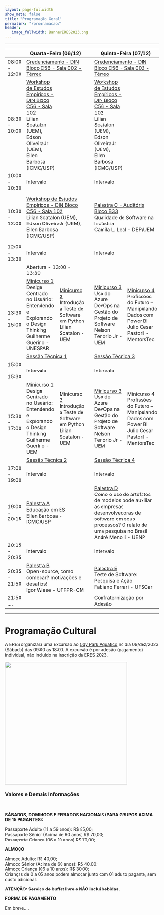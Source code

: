 ```yaml
---
layout: page-fullwidth
show_meta: false
title: "Programação Geral"
permalink: "/programacao/"
header:
   image_fullwidth: BannerERES2023.png
---
```

<hr>

<!--
<table border="1">
<thead>
  <tr>
    <th></th>
    <th colspan="2">Quarta-Feira (06/12)</th>
    <th></th>
    <th colspan="2">Quinta-Feira (07/12)</th>
    <th></th>
    <th colspan="2">Sexta-Feira (08/12)</th>
  </tr>
</thead>
<tbody>
  <tr>
    <td>08:30 - 10:00</td>
    <td colspan="2"><strong><a href="https://eres-sbc-br.github.io/eres2023/workshop" target="_blank">Workshop de Estudos Empíricos</a></strong><br><i>Lilian Scatalon (UEM), Edson OliveiraJr (UEM), Ellen Barbosa (ICMC/USP)</i></td>
    <td></td>
    <td colspan="2"><strong><a href="https://eres-sbc-br.github.io/eres2023/workshop" target="_blank">Workshop de Estudos Empíricos</a></strong><br><i>Lilian Scatalon (UEM), Edson OliveiraJr (UEM), Ellen Barbosa (ICMC/USP)</i></td>
    <td></td>
    <td colspan="2"><strong><a href="https://eres-sbc-br.github.io/eres2023/minicursos#minicurso_5" target="_blank">Minicurso 5</a></strong><br>Inclusão de Aspectos de Transparência de Dados Pessoais em Projetos de Software<br><i>Marcelo Morandini (EACH-USP) / Thiago Adriano Coleti (UENP)</i></td>
  </tr>
  <tr>
    <td>10:00 - 10:30</td>
    <td colspan="2">Intervalo</td>
    <td></td>
    <td colspan="2">Intervalo</td>
    <td></td>
    <td colspan="2">Intervalo</td>
  </tr>
  <tr>
    <td>10:30 - 12:00</td>
    <td colspan="2"><strong><a href="https://eres-sbc-br.github.io/eres2023/workshop" target="_blank">Workshop de Estudos Empíricos</a></strong><br><i>Lilian Scatalon (UEM), Edson OliveiraJr (UEM), Ellen Barbosa (ICMC/USP)</i></td>
    <td></td>
    <td colspan="2"><strong><a href="https://eres-sbc-br.github.io/eres2023/palestras#palestra_c" target="_blank">Palestra C</a></strong><br>Qualidade de Software na Indústria<br><i>Camila L. Leal - DEP/UEM</i></td>
	
    <td></td>
    <td colspan="2"><strong><a href="https://eres-sbc-br.github.io/eres2023/minicursos#minicurso_5" target="_blank">Minicurso 5</a></strong><br>Inclusão de Aspectos de Transparência de Dados Pessoais em Projetos de Software<br><i>Marcelo Morandini (EACH-USP) / Thiago Adriano Coleti (UENP)</i></td>
  </tr>
  <tr>
    <td>12:00 - 13:30</td>
    <td colspan="2">Intervalo</td>
    <td></td>
    <td colspan="2">Intervalo</td>
    <td></td>
    <td colspan="2">Intervalo</td>
  </tr>
  <tr>
    <td></td>
    <td colspan="2">Abertura - 13:00 - 13:30</td>
    <td></td>
    <td></td>
    <td></td>
    <td></td>
    <td></td>
    <td></td>
  </tr>
  <tr>
    <td>13:30 - 15:00</td>
    <td><strong><a href="https://eres-sbc-br.github.io/eres2023/minicursos#minicurso_1" target="_blank">Minicurso 1</a></strong><br>Design Centrado no Usuário: Entendendo e Explorando o Design Thinking<br><i>Guilherme Guerino - UNESPAR</i></td>
    <td><strong><a href="https://eres-sbc-br.github.io/eres2023/minicursos#minicurso_2" target="_blank">Minicurso 2</a></strong><br>Introdução a Teste de Software em Python<br><i>Lilian Scatalon - UEM</i></td>
    <td></td>
    <td><strong><a href="https://eres-sbc-br.github.io/eres2023/minicursos#minicurso_3" target="_blank">Minicurso 3</a></strong><br>Uso do Azure DevOps na Gestão do Projeto de Software<br><i>Nelson Tenorio Jr - UEM</i></td>
    <td><strong><a href="https://eres-sbc-br.github.io/eres2023/minicursos#minicurso_4" target="_blank">Minicurso 4</a></strong><br>Profissões do Futuro – Manipulando Dados com Power BI<br><i>Julio Cesar Pastoril - MentorsTec</i></td>
    <td></td>
    <td><strong><a href="https://eres-sbc-br.github.io/eres2023/minicursos#minicurso_6" target="_blank">Minicurso 6</a></strong><br>Identificação de Testes Instáveis<br><i>Marco A. Graciotto Silva /  Rafael Rampim Soratto - UTFPR-CM</i></td>
    <td><strong><a href="https://eres-sbc-br.github.io/eres2023/minicursos#minicurso_7" target="_blank">Minicurso 7</a></strong><br></td>
  </tr>
  <tr>
    <td>15:00 - 15:30</td>
    <td colspan="2">Intervalo</td>
    <td></td>
    <td colspan="2">Intervalo</td>
    <td></td>
    <td colspan="2">Intervalo</td>
  </tr>
  <tr>
    <td>15:30 - 17:00</td>
    <td><strong><a href="https://eres-sbc-br.github.io/eres2023/minicursos#minicurso_1" target="_blank">Minicurso 1</a></strong><br>Design Centrado no Usuário: Entendendo e Explorando o Design Thinking<br><i>Guilherme Guerino - UEM</i></td>
    <td><strong><a href="https://eres-sbc-br.github.io/eres2023/minicursos#minicurso_2" target="_blank">Minicurso 2</a></strong><br>Introdução a Teste de Software em Python<br><i>Lilian Scatalon - UEM</i></td>
    <td></td>
    <td><strong><a href="https://eres-sbc-br.github.io/eres2023/minicursos#minicurso_3" target="_blank">Minicurso 3</a></strong><br>Uso do Azure DevOps na Gestão do Projeto de Software<br><i>Nelson Tenorio Jr - UEM</i></td>
    <td><strong><a href="https://eres-sbc-br.github.io/eres2023/minicursos#minicurso_4" target="_blank">Minicurso 4</a></strong><br>Profissões do Futuro – Manipulando Dados com Power BI<br><i>Julio Cesar Pastoril - MentorsTec</i></td>
    <td></td>
    <td><strong><a href="https://eres-sbc-br.github.io/eres2023/minicursos#minicurso_6" target="_blank">Minicurso 6</a></strong><br>Identificação de Testes Instáveis<br><i>Marco A. Graciotto Silva /  Rafael Rampim Soratto - UTFPR-CM</i></td>
    <td><strong><a href="https://eres-sbc-br.github.io/eres2023/minicursos#minicurso_7" target="_blank">Minicurso 7</a></strong><br></td>
  </tr>
  <tr>
    <td></td>
    <td colspan="2"><strong><a href="https://eres-sbc-br.github.io/eres2023/sessoes#sessao_1" target="_blank">Sessão Técnica 1</a></strong></td>
    <td></td>
    <td colspan="2"><strong><a href="https://eres-sbc-br.github.io/eres2023/sessoes#sessao_3" target="_blank">Sessão Técnica 3</a></strong></td>
    <td></td>
    <td colspan="2"><strong><a href="https://eres-sbc-br.github.io/eres2023/sessoes#sessao_5" target="_blank">Sessão Técnica 5</a></strong></td>
  </tr>
  <tr>
    <td>17:00 - 18:30</td>
    <td colspan="2"><strong><a href="https://eres-sbc-br.github.io/eres2023/sessoes#sessao_2" target="_blank">Sessão Técnica 2</a></strong></td>
    <td></td>
    <td colspan="2"><strong><a href="https://eres-sbc-br.github.io/eres2023/sessoes#sessao_4" target="_blank">Sessão Técnica 4</a></strong></td>
    <td></td>
    <td colspan="2"><strong><a href="https://eres-sbc-br.github.io/eres2023/sessoes#sessao_6" target="_blank">Sessão Técnica 6</a></strong></td>
  </tr>
  <tr>
    <td>18:30 - 19:00</td>
    <td colspan="2">Intervalo</td>
    <td></td>
    <td colspan="2">Intervalo</td>
    <td></td>
    <td colspan="2">Intervalo</td>
  </tr>
  <tr>
    <td>19:00 - 20:30</td>
    <td colspan="2"><strong><a href="https://eres-sbc-br.github.io/eres2023/palestras#palestra_a" target="_blank">Palestra A</a></strong><br>Educação em ES<br><i>Ellen Barbosa - ICMC/USP</i></td>
    <td></td>
    <td colspan="2"><strong><a href="https://eres-sbc-br.github.io/eres2023/palestras#palestra_d" target="_blank">Palestra D</a></strong><br>Como o uso de artefatos de modelos pode auxiliar as empresas desenvolvedoras de software em seus processos? O relato de uma pesquisa no Brasil<br><i>André Menolli - UENP</i></td>
    <td></td>
    <td colspan="2"><strong><a href="https://eres-sbc-br.github.io/eres2023/palestras#palestra_f" target="_blank">Palestra F</a></strong><br>O Uso de Técnicas de Especificação de Requisitos na Indústria<br><i>Edna Dias Canedo - UnB</i></td>
  </tr>
  <tr>
    <td>20:30 - 21:00</td>
    <td colspan="2">Intervalo</td>
    <td></td>
    <td colspan="2">Intervalo</td>
    <td></td>
    <td colspan="2">Intervalo</td>
  </tr>
  <tr>
    <td>21:00 - 22:30</td>
    <td colspan="2"><strong><a href="https://eres-sbc-br.github.io/eres2023/palestras#palestra_b" target="_blank">Palestra B</a></strong><br>Open-source, como começar? motivações e desafios!<br><i>Igor Wiese - UTFPR-CM</i></td>
    <td></td>
    <td colspan="2"><strong><a href="https://eres-sbc-br.github.io/eres2023/palestras#palestra_e" target="_blank">Palestra E</a></strong><br>Teste de Software: Pesquisa e Ação<br><i>Fabiano Ferrari - UFSCar</i></td>
    <td></td>
    <td colspan="2"><strong><a href="https://eres-sbc-br.github.io/eres2023/palestras#palestra_g" target="_blank">Palestra G</a></strong><br>Desenvolvimento e Certificação de Software Aeronáutico<br><i>Catarina Xavier - Embraer</i></td>
  </tr>
  <tr>
    <td>22:30 ....</td>
    <td></td>
    <td></td>
    <td></td>
    <td colspan="2">Confraternização por Adesão</td>
    <td></td>
    <td colspan="2">Encerramento e Premiações</td>
  </tr>
</tbody>
</table>

-->

<table>
<thead>
  <tr>
    <th></th>
    <th colspan="2">Quarta-Feira (06/12)</th>
    <th></th>
    <th colspan="2">Quinta-Feira (07/12)</th>
    <th></th>
    <th colspan="2">Sexta-Feira (08/12)</th>
  </tr>
</thead>
<tbody>
  <tr>
    <td>08:00 - 12:00</td>
    <td colspan="2"><a href="https://goo.gl/maps/pwyfjqmMnxpAo2uz7" target="_blank">Credenciamento - DIN Bloco C56 - Sala 002 - Térreo</a></td>
    <td></td>
    <td colspan="2"><a href="https://goo.gl/maps/pwyfjqmMnxpAo2uz7" target="_blank">Credenciamento - DIN Bloco C56 - Sala 002 - Térreo</a></td>
    <td></td>
    <td colspan="2"><a href="https://goo.gl/maps/pwyfjqmMnxpAo2uz7" target="_blank">Credenciamento - DIN Bloco C56 - Sala 002 - Térreo</a></td>
  </tr>
  <tr>
    <td>08:30 - 10:00</td>
    <td><a href="https://eres-sbc-br.github.io/eres2023/workshop">Workshop de Estudos Empíricos - </a><a href="https://goo.gl/maps/pwyfjqmMnxpAo2uz7" target="_blank">DIN Bloco C56 - Sala 102</a><br>Lilian Scatalon (UEM), Edson OliveiraJr (UEM), Ellen Barbosa (ICMC/USP)</td>
    <td></td>
    <td></td>
    <td><a href="https://eres-sbc-br.github.io/eres2023/workshop">Workshop de Estudos Empíricos - </a><a href="https://goo.gl/maps/pwyfjqmMnxpAo2uz7" target="_blank">DIN Bloco C56 - Sala 102</a><br>Lilian Scatalon (UEM), Edson OliveiraJr (UEM), Ellen Barbosa (ICMC/USP)</td>
    <td></td>
    <td></td>
    <td><a href="https://eres-sbc-br.github.io/eres2023/minicursos#minicurso_5">Minicurso 5</a><br>Inclusão de Aspectos de Transparência de Dados Pessoais em Projetos de Software<br>Marcelo Morandini (EACH-USP) / Thiago Adriano Coleti (UENP)</td>
    <td></td>
  </tr>
  <tr>
    <td>10:00 - 10:30</td>
    <td colspan="2">Intervalo</td>
    <td></td>
    <td colspan="2">Intervalo</td>
    <td></td>
    <td colspan="2">Intervalo</td>
  </tr>
  <tr>
    <td>10:30 - 12:00</td>
    <td colspan="2"><a href="https://eres-sbc-br.github.io/eres2023/workshop">Workshop de Estudos Empíricos - </a><a href="https://goo.gl/maps/pwyfjqmMnxpAo2uz7" target="_blank">DIN Bloco C56 - Sala 102</a><br>Lilian Scatalon (UEM), Edson OliveiraJr (UEM), Ellen Barbosa (ICMC/USP)</td>
    <td></td>
    <td colspan="2"><a href="https://eres-sbc-br.github.io/eres2023/palestras#palestra_c">Palestra C - </a><a href="https://goo.gl/maps/J8tojLEbD75j1Fz5A" target="_blank">Auditório Bloco B33</a><br>Qualidade de Software na Indústria<br>Camila L. Leal - DEP/UEM</td>
    <td></td>
    <td colspan="2"><a href="https://eres-sbc-br.github.io/eres2023/minicursos#minicurso_5">Minicurso 5</a><br>Inclusão de Aspectos de Transparência de Dados Pessoais em Projetos de Software<br>Marcelo Morandini (EACH-USP) / Thiago Adriano Coleti (UENP)</td>
  </tr>
  <tr>
    <td>12:00 - 13:30</td>
    <td colspan="2">Intervalo</td>
    <td></td>
    <td colspan="2">Intervalo</td>
    <td></td>
    <td colspan="2">Intervalo</td>
  </tr>
  <tr>
    <td></td>
    <td colspan="2">Abertura - 13:00 - 13:30</td>
    <td></td>
    <td></td>
    <td></td>
    <td></td>
    <td></td>
    <td></td>
  </tr>
  <tr>
    <td rowspan="2">13:30 - 15:00</td>
    <td><a href="https://eres-sbc-br.github.io/eres2023/minicursos#minicurso_1">Minicurso 1</a><br>Design Centrado no Usuário: Entendendo e Explorando o Design Thinking<br>Guilherme Guerino - UNESPAR</td>
    <td><a href="https://eres-sbc-br.github.io/eres2023/minicursos#minicurso_2">Minicurso 2</a><br>Introdução a Teste de Software em Python<br>Lilian Scatalon - UEM</td>
    <td></td>
    <td><a href="https://eres-sbc-br.github.io/eres2023/minicursos#minicurso_3">Minicurso 3</a><br>Uso do Azure DevOps na Gestão do Projeto de Software<br>Nelson Tenorio Jr - UEM</td>
    <td><a href="https://eres-sbc-br.github.io/eres2023/minicursos#minicurso_4">Minicurso 4</a><br>Profissões do Futuro – Manipulando Dados com Power BI<br>Julio Cesar Pastoril - MentorsTec</td>
    <td></td>
    <td><a href="https://eres-sbc-br.github.io/eres2023/minicursos#minicurso_6">Minicurso 6</a><br>Identificação de Testes Instáveis<br>Marco A. Graciotto Silva /  Rafael Rampim Soratto - UTFPR-CM</td>
    <td><a href="https://eres-sbc-br.github.io/eres2023/minicursos#minicurso_7">Minicurso 7</a><br></td>
  </tr>
  <tr>
    <td colspan="2"><a href="https://eres-sbc-br.github.io/eres2023/sessoes#sessao_1" target="_blank" rel="noopener noreferrer">Sessão Técnica 1</a></td>
    <td></td>
    <td colspan="2"><a href="https://eres-sbc-br.github.io/eres2023/sessoes#sessao_3" target="_blank" rel="noopener noreferrer">Sessão Técnica 3</a></td>
    <td></td>
    <td colspan="2"><a href="https://eres-sbc-br.github.io/eres2023/sessoes#sessao_5" target="_blank" rel="noopener noreferrer">Sessão Técnica 5</a></td>
  </tr>
  <tr>
    <td>15:00 - 15:30</td>
    <td>Intervalo</td>
    <td></td>
    <td></td>
    <td>Intervalo</td>
    <td></td>
    <td></td>
    <td>Intervalo</td>
    <td></td>
  </tr>
  <tr>
    <td rowspan="2">15:30 - 17:00</td>
    <td><a href="https://eres-sbc-br.github.io/eres2023/minicursos#minicurso_1">Minicurso 1</a><br>Design Centrado no Usuário: Entendendo e Explorando o Design Thinking<br>Guilherme Guerino - UEM</td>
    <td><a href="https://eres-sbc-br.github.io/eres2023/minicursos#minicurso_2">Minicurso 2</a><br>Introdução a Teste de Software em Python<br>Lilian Scatalon - UEM</td>
    <td></td>
    <td><a href="https://eres-sbc-br.github.io/eres2023/minicursos#minicurso_3">Minicurso 3</a><br>Uso do Azure DevOps na Gestão do Projeto de Software<br>Nelson Tenorio Jr - UEM</td>
    <td><a href="https://eres-sbc-br.github.io/eres2023/minicursos#minicurso_4">Minicurso 4</a><br>Profissões do Futuro – Manipulando Dados com Power BI<br>Julio Cesar Pastoril - MentorsTec</td>
    <td></td>
    <td><a href="https://eres-sbc-br.github.io/eres2023/minicursos#minicurso_6">Minicurso 6</a><br>Identificação de Testes Instáveis<br>Marco A. Graciotto Silva /  Rafael Rampim Soratto - UTFPR-CM</td>
    <td><a href="https://eres-sbc-br.github.io/eres2023/minicursos#minicurso_7">Minicurso 7</a><br></td>
  </tr>
  <tr>
    <td colspan="2"><a href="https://eres-sbc-br.github.io/eres2023/sessoes#sessao_2" target="_blank" rel="noopener noreferrer">Sessão Técnica 2</a></td>
    <td></td>
    <td colspan="2"><a href="https://eres-sbc-br.github.io/eres2023/sessoes#sessao_4" target="_blank" rel="noopener noreferrer">Sessão Técnica 4</a></td>
    <td></td>
    <td colspan="2"><a href="https://eres-sbc-br.github.io/eres2023/sessoes#sessao_6" target="_blank" rel="noopener noreferrer">Sessão Técnica 6</a></td>
  </tr>
  <tr>
    <td>17:00 - 19:00</td>
    <td colspan="2">Intervalo</td>
    <td></td>
    <td colspan="2">Intervalo</td>
    <td></td>
    <td colspan="2">Intervalo</td>
  </tr>
  <tr>
    <td>19:00 - 20:15</td>
    <td colspan="2"><a href="https://eres-sbc-br.github.io/eres2023/palestras#palestra_a">Palestra A</a><br>Educação em ES<br>Ellen Barbosa - ICMC/USP</td>
    <td></td>
    <td colspan="2"><a href="https://eres-sbc-br.github.io/eres2023/palestras#palestra_d">Palestra D</a><br>Como o uso de artefatos de modelos pode auxiliar as empresas desenvolvedoras de software em seus processos? O relato de uma pesquisa no Brasil<br>André Menolli - UENP</td>
    <td></td>
    <td colspan="2"><a href="https://eres-sbc-br.github.io/eres2023/palestras#palestra_f">Palestra F</a><br>O Uso de Técnicas de Especificação de Requisitos na Indústria<br>Edna Dias Canedo - UnB</td>
  </tr>
  <tr>
    <td>20:15 - 20:35</td>
    <td colspan="2">Intervalo</td>
    <td></td>
    <td colspan="2">Intervalo</td>
    <td></td>
    <td colspan="2">Intervalo</td>
  </tr>
  <tr>
    <td>20:35 - 21:50</td>
    <td colspan="2"><a href="https://eres-sbc-br.github.io/eres2023/palestras#palestra_b">Palestra B</a><br>Open-source, como começar? motivações e desafios!<br>Igor Wiese - UTFPR-CM</td>
    <td></td>
    <td colspan="2"><a href="https://eres-sbc-br.github.io/eres2023/palestras#palestra_e">Palestra E</a><br>Teste de Software: Pesquisa e Ação<br>Fabiano Ferrari - UFSCar</td>
    <td></td>
    <td colspan="2"><a href="https://eres-sbc-br.github.io/eres2023/palestras#palestra_g">Palestra G</a><br>Desenvolvimento e Certificação de Software Aeronáutico<br>Catarina Xavier - Embraer</td>
  </tr>
  <tr>
    <td>21:50 ....</td>
    <td></td>
    <td></td>
    <td></td>
    <td colspan="2">Confraternização por Adesão</td>
    <td></td>
    <td colspan="2">Encerramento e Premiações</td>
  </tr>
</tbody>
</table>

<hr>

<h1>Programação Cultural</h1>

<p>A ERES organizará uma Excursão ao <a href="https://odypark.com.br/" target="_blank">Ody Park Aquático</a> no dia 09/dez/2023 (Sábado) das 09:00 as 18:00. A excursão é por adesão (pagamento) individual, não incluído na inscrição da ERES 2023.</p> 


<img src="https://eres-sbc-br.github.io/eres2023/images/ody.png" alt="" style="height: 400px"><br>

<h3>Valores e Demais Informações</h3>

<br>

<strong>SÁBADOS, DOMINGOS E FERIADOS NACIONAIS (PARA GRUPOS ACIMA DE 15 PAGANTES):</strong>

Passaporte Adulto (11 a 59 anos): R$ 85,00;<br>
Passaporte Sênior (Acima de 60 anos) R$ 70,00;<br>
Passaporte Criança (06 a 10 anos) R$ 70,00;<br>

<strong>ALMOÇO</strong>

Almoço Adulto: R$ 40,00;<br>
Almoço Sênior (Acima de 60 anos): R$ 40,00;<br>
Almoço Criança (06 a 10 anos): R$ 30,00;<br>
Crianças de 0 a 05 anos podem almoçar junto com 01 adulto pagante, sem custo adicional.<br>

<strong>ATENÇÃO: Serviço de buffet livre e NÃO inclui bebidas.</strong>

<strong>FORMA DE PAGAMENTO</strong> 

Em breve....



